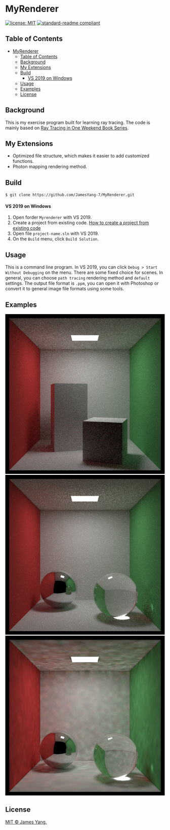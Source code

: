 # MyRenderer

[![license: MIT](https://img.shields.io/badge/License-MIT-yellow.svg)](LICENSE)
[![standard-readme compliant](https://img.shields.io/badge/readme%20style-standard-brightgreen.svg?style=flat-square)](https://github.com/RichardLitt/standard-readme)


## Table of Contents

- [MyRenderer](#myrenderer)
  - [Table of Contents](#table-of-contents)
  - [Background](#background)
  - [My Extensions](#my-extensions)
  - [Build](#build)
      - [VS 2019 on Windows](#vs-2019-on-windows)
  - [Usage](#usage)
  - [Examples](#examples)
  - [License](#license)

## Background

This is my exercise program built for learning ray tracing. The code is mainly based on [Ray Tracing in One Weekend Book Series](https://github.com/RayTracing/raytracing.github.io). 

## My Extensions

- Optimized file structure, which makes it easier to add customized functions.
- Photon mapping rendering method.

## Build

```
$ git clone https://github.com/JamesYang-7/MyRenderer.git
```

#### VS 2019 on Windows
1. Open forder `Myrenderer` with VS 2019. 
2. Create a project from existing code.
   [How to create a project from existing code](https://docs.microsoft.com/en-us/cpp/build/how-to-create-a-cpp-project-from-existing-code?view=msvc-170)
3. Open file `project-name.sln` with VS 2019.
4. On the `Build` menu, click `Build Solution`.

## Usage

This is a command line program. In VS 2019, you can click `Debug > Start Without Debugging` on the menu. There are some fixed choice for scenes. In general, you can choose `path tracing` rendering method and `default` settings. The output file format is `.ppm`, you can open it with Photoshop or convert it to general image file formats using some tools.

## Examples

![Cornell box](https://github.com/JamesYang-7/helloworld7/blob/master/images/MyRenderer/cornell_box_hybrid_rate40_50spp.png?raw=true)
![Cornell box with spheres - ray tracing](https://github.com/JamesYang-7/helloworld7/blob/master/images/MyRenderer/cornell_spheres_pt_256spp_32maxdep.png?raw=true)
![Cornell box with spheres - photon mapping](https://github.com/JamesYang-7/helloworld7/blob/master/images/MyRenderer/total_scene.png?raw=true)
## License

[MIT © James Yang.](./LICENSE)

